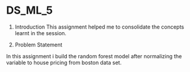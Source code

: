 # DS_ML_5

1. Introduction
This assignment helped me to consolidate the concepts learnt in the session.

2. Problem Statement

In this assignment i build the random forest model after normalizing the
variable to house pricing from boston data set.
